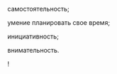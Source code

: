 самостоятельность;

 умение планировать свое время;

 инициативность;

 внимательность.

 ! [](https://yandex.ru/images/search?img_url=https%3A%2F%2Fadukar.com%2Fimages%2Fphoto%2F10-legendar-13.jpg&lr=213&nomisspell=1&noreask=1&pos=0&relev=new_family_filter_disable%3D1&rpt=simage&source=qa&srcskip=IMAGESQUICK&srcskip=IMAGESULTRA&text=%D0%94%D0%B6%D0%BE%D0%BD%20%D0%9A%D0%B0%D1%80%D0%BC%D0%B0%D0%BA%20%D1%80%D0%B0%D0%B7%D1%80%D0%B0%D0%B1%D0%BE%D1%82%D1%87%D0%B8%D0%BA)